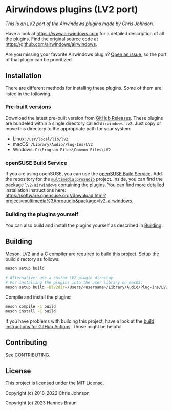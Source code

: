 # Airwindows plugins (LV2 port)

*This is an LV2 port of the Airwindows plugins made by Chris Johnson.*

Have a look at https://www.airwindows.com for a detailed description of all the plugins. Find the original source code at https://github.com/airwindows/airwindows.

Are you missing your favorite Airwindows plugin? [Open an issue](https://github.com/hannesbraun/airwindows-lv2/issues/new), so the port of that plugin can be prioritized.

## Installation

There are different methods for installing these plugins. Some of them are listed in the following.

### Pre-built versions

Download the latest pre-built version from [GitHub Releases](https://github.com/hannesbraun/airwindows-lv2/releases).
These plugins are bundeled within a single directory called `Airwindows.lv2`. Just copy or move this directory to the appropriate path for your system:

- Linux: `/usr/local/lib/lv2`
- macOS: `/Library/Audio/Plug-Ins/LV2`
- Windows: `C:\Program Files\Common Files\LV2`

### openSUSE Build Service

If you are using openSUSE, you can use the [openSUSE Build Service](https://build.opensuse.org).
Add the repository for the [`multimedia:proaudio`](https://build.opensuse.org/project/show/multimedia:proaudio) project.
Inside, you can find the package [`lv2-airwindows`](https://build.opensuse.org/package/show/multimedia:proaudio/lv2-airwindows) containing the plugins.
You can find more detailed installation instructions here: https://software.opensuse.org//download.html?project=multimedia%3Aproaudio&package=lv2-airwindows.

### Building the plugins yourself

You can also build and install the plugins yourself as described in [Building](#building).

## Building

Meson, LV2 and a C compiler are required to build this project. Setup the build directory as follows:

```bash
meson setup build

# Alternative: use a custom LV2 plugin directoy
# For installing the plugins into the user library on macOS:
meson setup build -Dlv2dir=/Users/<username>/Library/Audio/Plug-Ins/LV2
```

Compile and install the plugins:
```bash
meson compile -C build
meson install -C build
```

If you have problems with building this project, have a look at the [build instructions for GitHub Actions](.github/workflows/build.yml). Those might be helpful.

## Contributing

See [CONTRIBUTING](CONTRIBUTING.md).

## License

This project is licensed under the [MIT License](LICENSE).

Copyright (c) 2018-2022 Chris Johnson

Copyright (c) 2023 Hannes Braun

